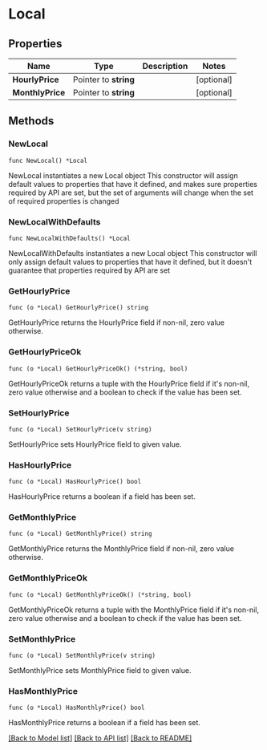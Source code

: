 # Local

## Properties

Name | Type | Description | Notes
------------ | ------------- | ------------- | -------------
**HourlyPrice** | Pointer to **string** |  | [optional] 
**MonthlyPrice** | Pointer to **string** |  | [optional] 

## Methods

### NewLocal

`func NewLocal() *Local`

NewLocal instantiates a new Local object
This constructor will assign default values to properties that have it defined,
and makes sure properties required by API are set, but the set of arguments
will change when the set of required properties is changed

### NewLocalWithDefaults

`func NewLocalWithDefaults() *Local`

NewLocalWithDefaults instantiates a new Local object
This constructor will only assign default values to properties that have it defined,
but it doesn't guarantee that properties required by API are set

### GetHourlyPrice

`func (o *Local) GetHourlyPrice() string`

GetHourlyPrice returns the HourlyPrice field if non-nil, zero value otherwise.

### GetHourlyPriceOk

`func (o *Local) GetHourlyPriceOk() (*string, bool)`

GetHourlyPriceOk returns a tuple with the HourlyPrice field if it's non-nil, zero value otherwise
and a boolean to check if the value has been set.

### SetHourlyPrice

`func (o *Local) SetHourlyPrice(v string)`

SetHourlyPrice sets HourlyPrice field to given value.

### HasHourlyPrice

`func (o *Local) HasHourlyPrice() bool`

HasHourlyPrice returns a boolean if a field has been set.

### GetMonthlyPrice

`func (o *Local) GetMonthlyPrice() string`

GetMonthlyPrice returns the MonthlyPrice field if non-nil, zero value otherwise.

### GetMonthlyPriceOk

`func (o *Local) GetMonthlyPriceOk() (*string, bool)`

GetMonthlyPriceOk returns a tuple with the MonthlyPrice field if it's non-nil, zero value otherwise
and a boolean to check if the value has been set.

### SetMonthlyPrice

`func (o *Local) SetMonthlyPrice(v string)`

SetMonthlyPrice sets MonthlyPrice field to given value.

### HasMonthlyPrice

`func (o *Local) HasMonthlyPrice() bool`

HasMonthlyPrice returns a boolean if a field has been set.


[[Back to Model list]](../README.md#documentation-for-models) [[Back to API list]](../README.md#documentation-for-api-endpoints) [[Back to README]](../README.md)



